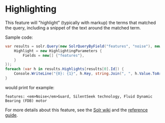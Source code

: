 # Highlighting

This feature will "highlight" (typically with markup) the terms that matched the query, including a snippet of the text around the matched term.

Sample code:

```c#
var results = solr.Query(new SolrQueryByField("features", "noise"), new QueryOptions {
    Highlight = new HighlightingParameters {
        Fields = new[] {"features"},
    }
});
foreach (var h in results.Highlights[results[0].Id]) {
    Console.WriteLine("{0}: {1}", h.Key, string.Join(", ", h.Value.ToArray()));
}
```
would print for example:

```
features: <em>Noise</em>Guard, SilentSeek technology, Fluid Dynamic Bearing (FDB) motor
```

For more details about this feature, see the [Solr wiki](http://wiki.apache.org/solr/HighlightingParameters) and the [reference guide](https://cwiki.apache.org/confluence/display/solr/Highlighting).
